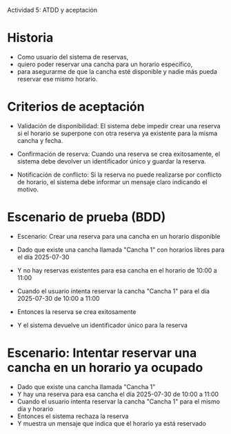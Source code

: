 Actividad 5: ATDD y aceptación

# Historia #
- Como usuario del sistema de reservas,
- quiero poder reservar una cancha para un horario específico,
- para asegurarme de que la cancha esté disponible y nadie más pueda reservar ese mismo horario.

# Criterios de aceptación #
- Validación de disponibilidad: El sistema debe impedir crear una reserva si el horario se superpone con otra reserva ya existente para la misma cancha y fecha.

- Confirmación de reserva: Cuando una reserva se crea exitosamente, el sistema debe devolver un identificador único y guardar la reserva.

- Notificación de conflicto: Si la reserva no puede realizarse por conflicto de horario, el sistema debe informar un mensaje claro indicando el motivo.

# Escenario de prueba (BDD) #
- Escenario: Crear una reserva para una cancha en un horario disponible

- Dado que existe una cancha llamada "Cancha 1" con horarios libres para el día 2025-07-30
- Y no hay reservas existentes para esa cancha en el horario de 10:00 a 11:00
- Cuando el usuario intenta reservar la cancha "Cancha 1" para el día 2025-07-30 de 10:00 a 11:00
- Entonces la reserva se crea exitosamente
- Y el sistema devuelve un identificador único para la reserva

# Escenario: Intentar reservar una cancha en un horario ya ocupado #

- Dado que existe una cancha llamada "Cancha 1"
- Y hay una reserva para esa cancha el día 2025-07-30 de 10:00 a 11:00
- Cuando el usuario intenta reservar la cancha "Cancha 1" para el mismo día y horario
- Entonces el sistema rechaza la reserva
- Y muestra un mensaje que indica que el horario ya está reservado
